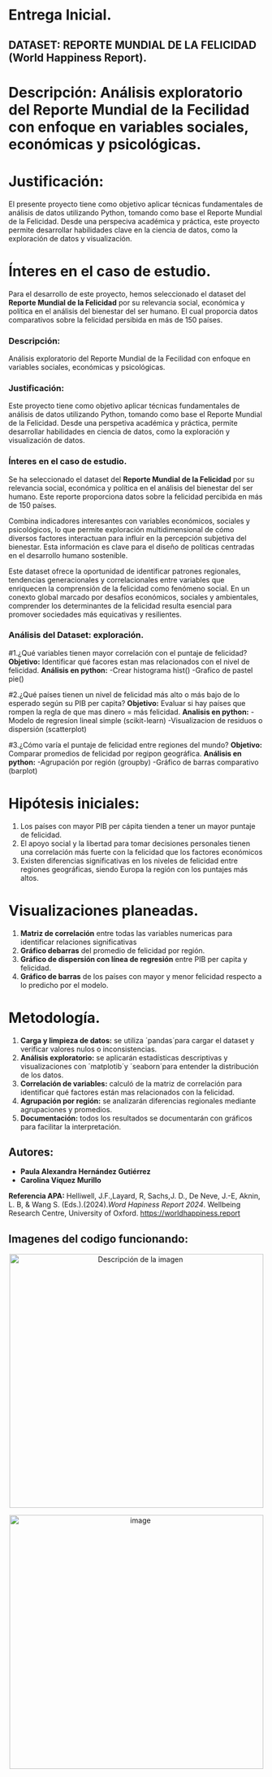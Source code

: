 # Entrega Inicial.
## DATASET: REPORTE MUNDIAL DE LA FELICIDAD (World Happiness Report).

# Descripción: Análisis exploratorio del Reporte Mundial de la Fecilidad con enfoque en variables sociales, económicas y psicológicas.

# Justificación: 
El presente proyecto tiene como objetivo aplicar técnicas fundamentales de análisis de datos utilizando Python, tomando como base
el Reporte Mundial de la Felicidad. Desde una perspeciva académica y práctica, este proyecto permite desarrollar habilidades clave en la ciencia de 
datos, como la exploración de datos y visualización. 

# Ínteres en el caso de estudio.
Para el desarrollo de este proyecto, hemos seleccionado el dataset del **Reporte Mundial de la Felicidad** por su relevancia social, económica y política 
en el análisis del bienestar del ser humano. El cual proporcia datos comparativos sobre la felicidad persibida en más de 150 países. 

### Descripción: 
Análisis exploratorio del Reporte Mundial de la Fecilidad con enfoque en variables sociales, económicas y psicológicas.

### Justificación: 
Este proyecto tiene como objetivo aplicar técnicas fundamentales de análisis de datos utilizando Python, tomando como base
el Reporte Mundial de la Felicidad. Desde una perspetiva académica y práctica, permite desarrollar habilidades en ciencia de 
datos, como la exploración y visualización de datos. 

### Ínteres en el caso de estudio.
Se ha seleccionado el dataset del **Reporte Mundial de la Felicidad** por su relevancia social, económica y política 
en el análisis del bienestar del ser humano. Este reporte proporciona datos sobre la felicidad percibida en más de 150 países. 

Combina indicadores interesantes con variables económicos, sociales y psicológicos, lo que permite exploración multidimensional de cómo diversos factores interactuan para influir en la percepción subjetiva del bienestar. Esta información es clave para el diseño de políticas centradas en el desarrollo humano sostenible. 

Este dataset ofrece la oportunidad de identificar patrones regionales, tendencias generacionales y correlacionales entre variables que enriquecen la comprensión de la felicidad como fenómeno social. En un conexto global marcado por desafíos económicos, sociales y ambientales, comprender los determinantes de la felicidad resulta esencial para promover sociedades más equicativas y resilientes. 

### Análisis del Dataset: exploración. 

#1.¿Qué variables tienen mayor correlación con el puntaje de felicidad?
**Objetivo:**
Identificar qué facores estan mas relacionados con el nivel de felicidad. 
**Análisis en python:**
-Crear histograma hist()
-Grafico de pastel pie()

#2.¿Qué países tienen un nivel de felicidad más alto o más bajo de lo esperado según su PIB per capita?
**Objetivo:**
Evaluar si hay países que rompen la regla de que mas dinero = más felicidad.
**Analisis en python:**
-Modelo de regresíon lineal simple (scikit-learn)
-Visualizacion de residuos o dispersión (scatterplot)

#3.¿Cómo varía el puntaje de felicidad entre regiones del mundo?
**Objetivo:**
Comparar promedios de felicidad por regipon geográfica.
**Análisis en python:**
-Agrupación por región (groupby)
-Gráfico de barras comparativo (barplot)

# Hipótesis iniciales: 

1. Los países con mayor PIB per cápita tienden a tener un mayor puntaje de felicidad.
2. El apoyo social y la libertad para tomar decisiones personales tienen una correlación
más fuerte con la felicidad que los factores económicos
3. Existen diferencias significativas en los niveles de felicidad entre regiones geográficas,
siendo Europa la región con los puntajes más altos.

# Visualizaciones planeadas.

1. **Matriz de correlación** entre todas las variables numericas para identificar relaciones significativas
2. **Gráfico debarras** del promedio de felicidad por región.
3. **Gráfico de dispersión con línea de regresión** entre PIB per capita y felicidad.
4. **Gráfico de barras** de los países con mayor y menor felicidad respecto a lo predicho por el modelo.

# Metodología.

1. **Carga y limpieza de datos:** se utiliza ´pandas´para cargar el dataset y verificar valores nulos o inconsistencias.
2. **Análisis exploratorio:** se aplicarán estadísticas descriptivas y visualizaciones con ´matplotib´y ´seaborn´para entender la distribución de los datos.
3. **Correlación de variables:** calculó de la matriz de correlación para identificar qué factores están mas relacionados con la felicidad. 
4. **Agrupación por región:** se analizarán diferencias regionales mediante agrupaciones y promedios.
5. **Documentación:** todos los resultados se documentarán con gráficos para facilitar la interpretación. 


## Autores:
- **Paula Alexandra Hernández Gutiérrez**
- **Carolina Víquez Murillo**


**Referencia APA:**
Helliwell, J.F.,Layard, R, Sachs,J. D., De Neve, J.-E, Aknin, L. B, & Wang S. (Eds.).(2024).*Word Hapiness Report 2024*. Wellbeing Research Centre, University of Oxford. 
https://worldhappiness.report 

## Imagenes del codigo funcionando:
<p align="center">
  <img src="https://github.com/user-attachments/assets/6725ed0a-7da7-468e-a594-1e4bd9a85cdd" alt="Descripción de la imagen" width="500"/>
</p>

<p align="center">
  <img src="https://github.com/user-attachments/assets/314e85c4-2b89-476c-a698-4ad38e31bc30" alt="image" width="500"/>
</p>


